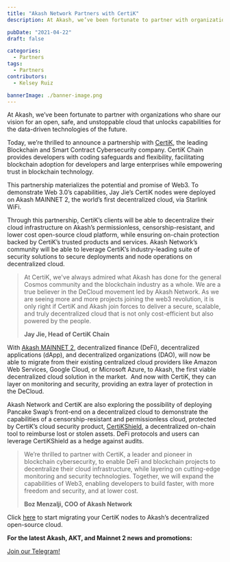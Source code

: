 ```yaml
---
title: "Akash Network Partners with CertiK"
description: At Akash, we’ve been fortunate to partner with organizations who share our vision for an open, safe, and unstoppable cloud that unlocks capabilities for the data-driven technologies of the future.

pubDate: "2021-04-22"
draft: false

categories:
  - Partners
tags:
  - Partners
contributors:
  - Kelsey Ruiz

bannerImage: ./banner-image.png
---
```

  
At Akash, we’ve been fortunate to partner with organizations who share our vision for an open, safe, and unstoppable cloud that unlocks capabilities for the data-driven technologies of the future. 

Today, we’re thrilled to announce a partnership with [CertiK](https://www.certik.io/), the leading Blockchain and Smart Contract Cybersecurity company. CertiK Chain provides developers with coding safeguards and flexibility, facilitating blockchain adoption for developers and large enterprises while empowering trust in blockchain technology. 

This partnership materializes the potential and promise of Web3. To demonstrate Web 3.0’s capabilities, Jay Jie’s CertiK nodes were deployed on Akash MAINNET 2, the world’s first decentralized cloud, via Starlink WiFi. 

Through this partnership, CertiK’s clients will be able to decentralize their cloud infrastructure on Akash’s permissionless, censorship-resistant, and lower cost open-source cloud platform, while ensuring on-chain protection backed by CertiK’s trusted products and services. Akash Network’s community will be able to leverage CertiK’s industry-leading suite of security solutions to secure deployments and node operations on decentralized cloud.

> At CertiK, we've always admired what Akash has done for the general Cosmos community and the blockchain industry as a whole. We are a true believer in the DeCloud movement led by Akash Network. As we are seeing more and more projects joining the web3 revolution, it is only right if CertiK and Akash join forces to deliver a secure, scalable, and truly decentralized cloud that is not only cost-efficient but also powered by the people.
> 
>   
> **Jay Jie, Head of CertiK Chain**

With [Akash MAINNET 2](https://akash.network/blog/akash-decloud-mainnet-2-teaser/), decentralized finance (DeFi), decentralized applications (dApp), and decentralized organizations (DAO), will now be able to migrate from their existing centralized cloud providers like Amazon Web Services, Google Cloud, or Microsoft Azure, to Akash, the first viable decentralized cloud solution in the market.  And now with CertiK, they can layer on monitoring and security, providing an extra layer of protection in the DeCloud.

Akash Network and CertiK are also exploring the possibility of deploying Pancake Swap’s front-end on a decentralized cloud to demonstrate the capabilities of a censorship-resistant and permissionless cloud, protected by CertiK’s cloud security product, [CertiKShield](https://shield.certik.foundation/), a decentralized on-chain tool to reimburse lost or stolen assets. DeFi protocols and users can leverage CertiKShield as a hedge against audits. 

> We’re thrilled to partner with CertiK, a leader and pioneer in blockchain cybersecurity, to enable DeFi and blockchain projects to decentralize their cloud infrastructure, while layering on cutting-edge monitoring and security technologies. Together, we will expand the capabilities of Web3, enabling developers to build faster, with more freedom and security, and at lower cost.
> 
>   
> **Boz Menzalji, COO of Akash Network**

  
Click [here](https://github.com/jim380/certik-on-akash) to start migrating your CertiK nodes to Akash’s decentralized open-source cloud.  

  
  
**For the latest Akash, AKT, and Mainnet 2 news and promotions:**  

[Join our Telegram!](https://t.me/AkashNW)